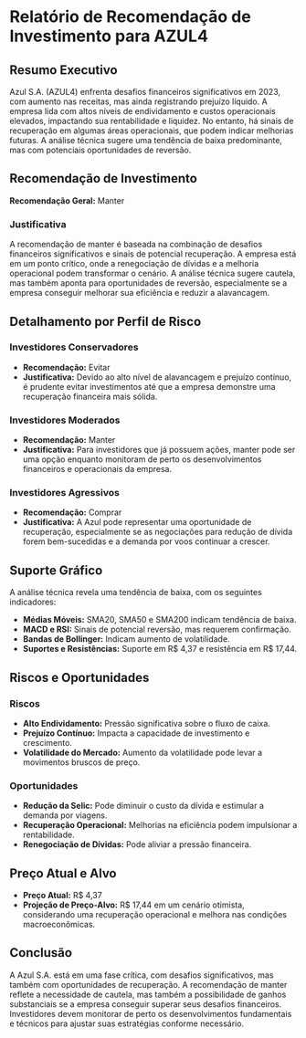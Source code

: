 # Relatório de Recomendação de Investimento para AZUL4

## Resumo Executivo
Azul S.A. (AZUL4) enfrenta desafios financeiros significativos em 2023, com aumento nas receitas, mas ainda registrando prejuízo líquido. A empresa lida com altos níveis de endividamento e custos operacionais elevados, impactando sua rentabilidade e liquidez. No entanto, há sinais de recuperação em algumas áreas operacionais, que podem indicar melhorias futuras. A análise técnica sugere uma tendência de baixa predominante, mas com potenciais oportunidades de reversão.

## Recomendação de Investimento
**Recomendação Geral:** Manter

### Justificativa
A recomendação de manter é baseada na combinação de desafios financeiros significativos e sinais de potencial recuperação. A empresa está em um ponto crítico, onde a renegociação de dívidas e a melhoria operacional podem transformar o cenário. A análise técnica sugere cautela, mas também aponta para oportunidades de reversão, especialmente se a empresa conseguir melhorar sua eficiência e reduzir a alavancagem.

## Detalhamento por Perfil de Risco

### Investidores Conservadores
- **Recomendação:** Evitar
- **Justificativa:** Devido ao alto nível de alavancagem e prejuízo contínuo, é prudente evitar investimentos até que a empresa demonstre uma recuperação financeira mais sólida.

### Investidores Moderados
- **Recomendação:** Manter
- **Justificativa:** Para investidores que já possuem ações, manter pode ser uma opção enquanto monitoram de perto os desenvolvimentos financeiros e operacionais da empresa.

### Investidores Agressivos
- **Recomendação:** Comprar
- **Justificativa:** A Azul pode representar uma oportunidade de recuperação, especialmente se as negociações para redução de dívida forem bem-sucedidas e a demanda por voos continuar a crescer.

## Suporte Gráfico
A análise técnica revela uma tendência de baixa, com os seguintes indicadores:
- **Médias Móveis:** SMA20, SMA50 e SMA200 indicam tendência de baixa.
- **MACD e RSI:** Sinais de potencial reversão, mas requerem confirmação.
- **Bandas de Bollinger:** Indicam aumento de volatilidade.
- **Suportes e Resistências:** Suporte em R$ 4,37 e resistência em R$ 17,44.

## Riscos e Oportunidades

### Riscos
- **Alto Endividamento:** Pressão significativa sobre o fluxo de caixa.
- **Prejuízo Contínuo:** Impacta a capacidade de investimento e crescimento.
- **Volatilidade do Mercado:** Aumento da volatilidade pode levar a movimentos bruscos de preço.

### Oportunidades
- **Redução da Selic:** Pode diminuir o custo da dívida e estimular a demanda por viagens.
- **Recuperação Operacional:** Melhorias na eficiência podem impulsionar a rentabilidade.
- **Renegociação de Dívidas:** Pode aliviar a pressão financeira.

## Preço Atual e Alvo
- **Preço Atual:** R$ 4,37
- **Projeção de Preço-Alvo:** R$ 17,44 em um cenário otimista, considerando uma recuperação operacional e melhora nas condições macroeconômicas.

## Conclusão
A Azul S.A. está em uma fase crítica, com desafios significativos, mas também com oportunidades de recuperação. A recomendação de manter reflete a necessidade de cautela, mas também a possibilidade de ganhos substanciais se a empresa conseguir superar seus desafios financeiros. Investidores devem monitorar de perto os desenvolvimentos fundamentais e técnicos para ajustar suas estratégias conforme necessário.